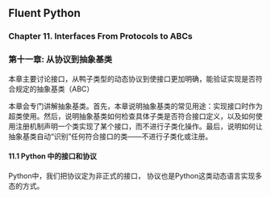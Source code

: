 ## Fluent Python ##
### Chapter 11. Interfaces From Protocols to ABCs
### 第十一章: 从协议到抽象基类

本章主要讨论接口，从鸭子类型的动态协议到使接口更加明确，能验证实现是否符合规定的抽象基类（ABC）

本章会专门讲解抽象基类。首先，本章说明抽象基类的常见用途：实现接口时作为超类使用。然后，说明抽象基类如何检查具体子类是否符合接口定义，以及如何使用注册机制声明一个类实现了某个接口，而不进行子类化操作。最后，说明如何让抽象基类自动“识别”任何符合接口的类——不进行子类化或注册。

#### 11.1 Python 中的接口和协议

Python中，我们把协议定为非正式的接口， 协议也是Python这类动态语言实现多态的方式。







